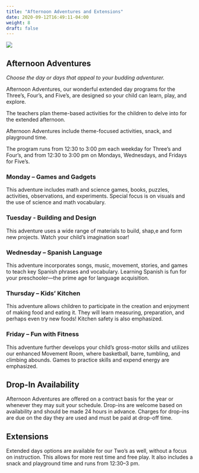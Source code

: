 ```yaml
---
title: "Afternoon Adventures and Extensions"
date: 2020-09-12T16:49:11-04:00
weight: 8
draft: false
---
```


![](/programs/afternoon-adventures.jpg)

## Afternoon Adventures

*Choose the day or days that appeal to your budding adventurer.*

Afternoon Adventures, our wonderful extended day programs for the Three’s, Four’s, and Five’s, are designed so your child can learn, play, and explore.

The teachers plan theme-based activities for the children to delve into for the extended afternoon.

Afternoon Adventures include theme-focused activities, snack, and playground time.

The program runs from 12:30 to 3:00 pm each weekday for Three’s and Four’s, and from 12:30 to 3:00 pm on Mondays, Wednesdays, and Fridays for Five’s.

### Monday – Games and Gadgets

This adventure includes math and science games, books, puzzles, activities, observations, and experiments. Special focus is on visuals and the use of science and math vocabulary.

### Tuesday - Building and Design

This adventure uses a wide range of materials to build, shap,e and form new projects. Watch your child’s imagination soar!

### Wednesday – Spanish Language

This adventure incorporates songs, music, movement, stories, and games to teach key Spanish phrases and vocabulary. Learning Spanish is fun for your preschooler—the prime age for language acquisition.

### Thursday – Kids’ Kitchen

This adventure allows children to participate in the creation and enjoyment of making food and eating it. They will learn measuring, preparation, and perhaps even try new foods! Kitchen safety is also emphasized.

### Friday – Fun with Fitness

This adventure further develops your child’s gross-motor skills and utilizes our enhanced Movement Room, where basketball, barre, tumbling, and climbing abounds. Games to practice skills and expend energy are emphasized.

## Drop-In Availability

Afternoon Adventures are offered on a contract basis for the year or whenever they may suit your schedule. Drop-ins are welcome based on availability and should be made 24 hours in advance. Charges for drop-ins are due on the day they are used and must be paid at drop-off time.

## Extensions

Extended days options are available for our Two’s as well, without a focus on instruction. This allows for more rest time and free play. It also includes a snack and playground time and runs from 12:30–3 pm.

